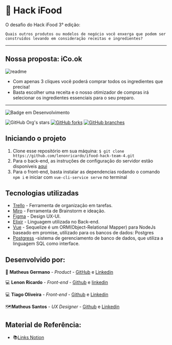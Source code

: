 #  🧠 Hack iFood


O desafio do Hack iFood 3° edição: 

`Quais outros produtos ou modelos de negócio você enxerga que podem ser construídos levando em consideração receitas e ingredientes?`

---

## Nossa proposta: iCo.ok

![readme](https://user-images.githubusercontent.com/54461204/154831048-469a23ca-ad54-4f11-9d8b-5355c8e727aa.png)

- Com apenas 3 cliques você poderá comprar todos os ingredientes que precisa!
- Basta escolher uma receita e o nosso otimizador de compras irá selecionar os ingredientes essenciais para o seu preparo.

---

![Badge em Desenvolvimento](http://img.shields.io/static/v1?label=STATUS&message=EM%20DESENVOLVIMENTO&color=GREEN&style=for-the-badge)

 ![GitHub Org's stars](https://img.shields.io/github/stars/lenonricardo/ifood-hack-team-4?style=social)
 [![GitHub forks](https://img.shields.io/github/forks/lenonricardo/ifood-hack-team-4.svg?style=social&label=Fork&maxAge=2592000)](https://github.com/lenonricardo/ifood-hack-team-4/network/)
 [![GitHub branches](https://badgen.net/github/branches/lenonricardo/ifood-hack-team-4)](https://github.com/lenonricardo/ifood-hack-team-4)
 
 ## Iniciando o projeto

1. Clone esse repositório em sua máquina: ```$ git clone https://github.com/lenonricardo/ifood-hack-team-4.git```
2. Para o back-end, as instruções de configuração do servidor estão disponíveis [aqui](https://github.com/lenonricardo/ifood-hack-team-4/tree/main/backend/icook#readme)
3. Para o front-end, basta instalar as dependencias rodando o comando ```npm i``` e iniciar com ```vue-cli-service serve``` no terminal
 
## Tecnologias utilizadas
* [Trello](https://trello.com/b/U2dBBrS9/hackfood) - Ferramenta de organização em tarefas.
* [Miro](https://miro.com/welcomeonboard/S0JvNkNrczZrNFdLT01FNFdZNW9jRmZOdFZFYTdNVDcwcUtraVpJNnJBZUpGOFhValVsM2d4c0huWDlRTTJubHwzMDc0NDU3MzYzMjEwODU5Nzc5?invite_link_id=410980138994) - Ferramenta de Brainstorm e ideação.
* [Figma](https://www.figma.com/) - Design UX-UI.
* [Elixir](https://elixir-lang.org/getting-started/introduction.html) - Linguagem utilizada no Back-end.
* [Vue](https://sequelize.org/) - Sequelize é um ORM(Object-Relational Mapper) para NodeJs baseado em promise, utilizado para os bancos de dados: Postgres
* [Postgress](https://www.postgresql.org/) -sistema de gerenciamento de banco de dados, que utiliza a linguagem SQL como interface. 

## Desenvolvido por:

🚀 **Matheus Germano** - *Product* - [GitHub](https://github.com/matgermano) e [Linkedin](https://www.linkedin.com/in/matheusgermanodesouza/)

💻 **Lenon Ricardo** - *Front-end* - [Github](https://github.com/lenonricardo) e [linkedin](https://www.linkedin.com/in/lenon-ricardo-mendes-9325b2154/)

💻 **Tiago Oliveira** - *Front-end* - [Github](https://github.com/olvrti) e [Linkedin](https://www.linkedin.com/in/olvrti/)

🗺️**Matheus Santos** - *UX Designer* - [Github](https://github.com/FawkesSt) e [Linkedin](https://www.linkedin.com/in/matheus-corp-santos/)

## Material de Referência: 
* 📚[Links Notion](https://first-sign-3dc.notion.site/Hackafood-35040a3a5197485fa4b52b89a83ad81d) 
